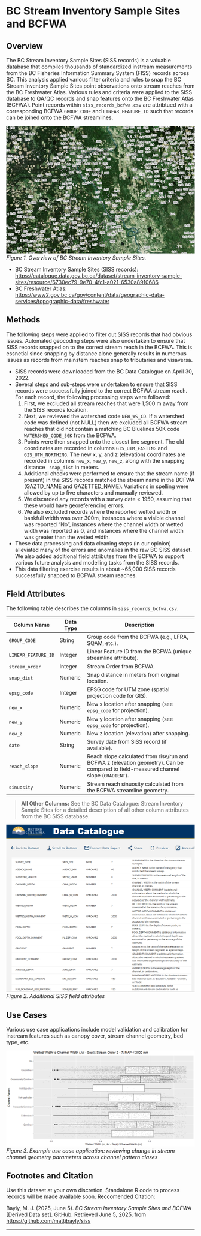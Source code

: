 # BC Stream Inventory Sample Sites and BCFWA

## Overview

The BC Stream Inventory Sample Sites (SISS records) is a valuable database that compiles thousands of standardized instream measurements from the BC Fisheries Information Summary System (FISS) records across BC. This analysis applied various filter criteria and rules to snap the BC Stream Inventory Sample Sites point observations onto stream reaches from the BC Freshwater Atlas. Various rules and criteria were applied to the SISS database to QA/QC records and snap features onto the BC Freshwater Atlas (BCFWA). Point records within `siss_records_bcfwa.csv` are attribtued with a corresponding BCFWA `GROUP_CODE` and `LINEAR_FEATURE_ID` such that records can be joined onto the BCFWA streamlines.

<!-- If the image lives in a subfolder called "images/": -->
![Overview](images/overview.png)
*Figure 1. Overview of BC Stream Inventory Sample Sites.*


* BC Stream Inventory Sample Sites (SISS records): https://catalogue.data.gov.bc.ca/dataset/stream-inventory-sample-sites/resource/6730ec79-9e70-4fc1-a021-6530a8910686
* BC Freshwater Atlas: https://www2.gov.bc.ca/gov/content/data/geographic-data-services/topographic-data/freshwater

## Methods

The following steps were applied to filter out SISS records that had obvious issues. Automated geocoding steps were also undertaken to ensure that SISS records snapped on to the correct stream reach in the BCFWA. This is essnetial since snapping by distance alone generally results in numerous issues as records from mainstem reaches snap to tributaries and visaversa.


- SISS records were downloaded from the BC Data Catalogue on April 30, 2022.
- Several steps and sub-steps were undertaken to ensure that SISS records were successfully joined to the correct BCFWA stream reach. For each record, the following processing steps were followed:
  1. First, we excluded all stream reaches that were 1,500 m away from the SISS records location.
  2. Next, we reviewed the watershed code `NEW_WS_CD`. If a watershed code was defined (not NULL) then we excluded all BCFWA stream reaches that did not contain a matching BC Bluelines 50K code ` WATERSHED_CODE_50K` from the BCFWA.
  3. Points were then snapped onto the closest line segment. The old coordinates are recorded in columns `GIS_UTM_EASTING` and `GIS_UTM_NORTHING`. The new x, y, and z (elevation) coordinates are recorded in columns `new_x`, `new_y`, `new_z`, along with the snapping distance ` snap_dist` in meters.
  4. Additional checks were performed to ensure that the stream name (if present) in the SISS records matched the stream name in the BCFWA (GAZTD_NAME and GAZETTED_NAME). Variations in spelling were allowed by up to five characters and manually reviewed.
  5. We discarded any records with a survey date < 1950, assuming that these would have georeferencing errors.
  6. We also excluded records where the reported wetted width or bankfull width was over 300m, instances where a visible channel was reported “No”, instances where the channel width or wetted width was reported as 0, and instances where the channel width was greater than the wetted width.
- These data processing and data cleaning steps (in our opinion) alleviated many of the errors and anomalies in the raw BC SISS dataset. We also added additional field attributes from the BCFWA to support various future analysis and modelling tasks from the SISS records.
- This data filtering exercise results in about ~65,000 SISS records successfully snapped to BCFWA stream reaches.


## Field Attributes

The following table describes the columns in `siss_records_bcfwa.csv`.

| Column Name         | Data Type | Description                                                                                                         |
|---------------------|-----------|---------------------------------------------------------------------------------------------------------------------|
| `GROUP_CODE`        | String    | Group code from the BCFWA (e.g., LFRA, SQAM, etc.).                                                                 |
| `LINEAR_FEATURE_ID` | Integer   | Linear Feature ID from the BCFWA (unique streamline attribute).                                                      |
| `stream_order`      | Integer   | Stream Order from BCFWA.                                                                                             |
| `snap_dist`         | Numeric   | Snap distance in meters from original location.                                                                     |
| `epsg_code`         | Integer   | EPSG code for UTM zone (spatial projection code for GIS).                                                           |
| `new_x`             | Numeric   | New x location after snapping (see `epsg_code` for projection).                                                      |
| `new_y`             | Numeric   | New y location after snapping (see `epsg_code` for projection).                                                      |
| `new_z`             | Numeric   | New z location (elevation) after snapping.                                                                          |
| `date`              | String    | Survey date from SISS record (if available).                                                                         |
| `reach_slope`       | Numeric   | Reach slope calculated from rise/run and BCFWA z (elevation geometry). Can be compared to field-measured channel slope (`GRADIENT`). |
| `sinuosity`         | Numeric   | Stream reach sinuosity calculated from the BCFWA streamline geometry.                                                |

> **All Other Columns:** See the BC Data Catalogue: Stream Inventory Sample Sites for a detailed description of all other column attributes from the BC SISS database.

![Overview](images/additional.png)
*Figure 2. Additional SISS field attributes*


## Use Cases

Various use case applications include model validation and calibration for instream features such as canopy cover, stream channel geometry, bed type, etc.

<!-- If the image lives in a subfolder called "images/": -->
![Overview](images/use_case.png)
*Figure 3. Example use case application: reviewing change in stream channel geometry parameters across channel pattern clases*


## Footnotes and Citation

Use this dataset at your own discretion. Standalone R code to process records will be made available soon. Reccomended Citation:

Bayly, M. J. (2025, June 5). *BC Stream Inventory Sample Sites and BCFWA* [Derived Data set]. GitHub. Retrieved June 5, 2025, from https://github.com/mattjbayly/siss


---